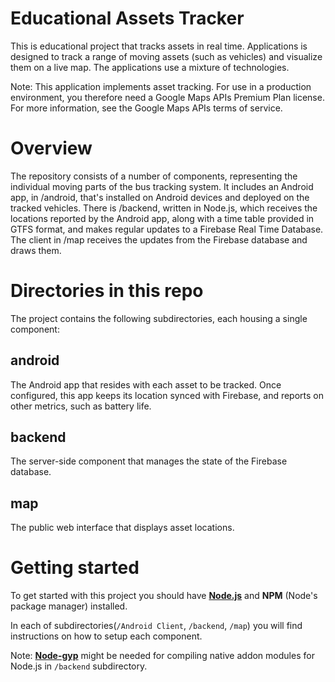 # Educational Assets Tracker

This is educational project that tracks assets in real time. Applications is designed to track a range of moving assets (such as vehicles) and visualize them on a live map. The applications use a mixture of technologies.

Note: This application implements asset tracking. For use in a production environment, you therefore need a Google Maps APIs Premium Plan license. For more information, see the Google Maps APIs terms of service.

# Overview

The repository consists of a number of components, representing the individual moving parts of the bus tracking system. It includes an Android app, in /android, that's installed on Android devices and deployed on the tracked vehicles. There is /backend, written in Node.js, which receives the locations reported by the Android app, along with a time table provided in GTFS format, and makes regular updates to a Firebase Real Time Database. The client in /map receives the updates from the Firebase database and draws them.

# Directories in this repo

The project contains the following subdirectories, each housing a single component:

## android

The Android app that resides with each asset to be tracked. Once configured, this app keeps its location synced with Firebase, and reports on other metrics, such as battery life.

## backend

The server-side component that manages the state of the Firebase database.

## map

The public web interface that displays asset locations.

# Getting started

To get started with this project you should have **[Node.js](https://nodejs.org/en/)** and **NPM** (Node's package manager) installed.

In each of subdirectories(`/Android Client`, `/backend`, `/map`) you will find instructions on how to setup each component.

Note: **[Node-gyp](https://github.com/nodejs/node-gyp)** might be needed for compiling native addon modules for Node.js in `/backend` subdirectory.
